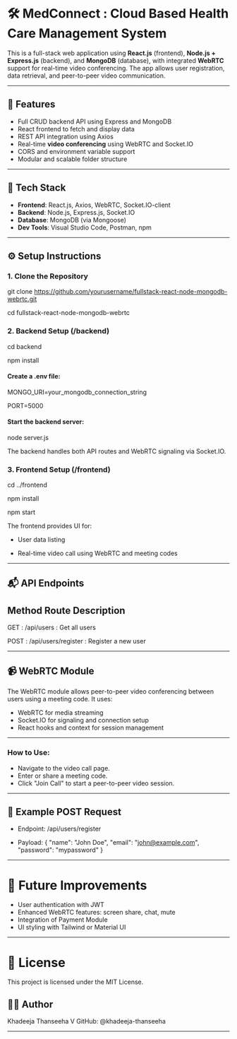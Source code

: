 # 🛠️ MedConnect : Cloud Based Health Care Management System

This is a full-stack web application using **React.js** (frontend), **Node.js + Express.js** (backend), and **MongoDB** (database), with integrated **WebRTC** support for real-time video conferencing. The app allows user registration, data retrieval, and peer-to-peer video communication.

---

## 🚀 Features

- Full CRUD backend API using Express and MongoDB
- React frontend to fetch and display data
- REST API integration using Axios
- Real-time **video conferencing** using WebRTC and Socket.IO
- CORS and environment variable support
- Modular and scalable folder structure

---

## 🧰 Tech Stack

- **Frontend**: React.js, Axios, WebRTC, Socket.IO-client
- **Backend**: Node.js, Express.js, Socket.IO
- **Database**: MongoDB (via Mongoose)
- **Dev Tools**: Visual Studio Code, Postman, npm

---

## ⚙️ Setup Instructions

### 1. Clone the Repository

git clone https://github.com/yourusername/fullstack-react-node-mongodb-webrtc.git

cd fullstack-react-node-mongodb-webrtc

### 2. Backend Setup (/backend)

cd backend

npm install

#### Create a .env file:

MONGO_URI=your_mongodb_connection_string

PORT=5000

#### Start the backend server:

node server.js

The backend handles both API routes and WebRTC signaling via Socket.IO.

### 3. Frontend Setup (/frontend)

cd ../frontend

npm install

npm start

The frontend provides UI for:

- User data listing
  
- Real-time video call using WebRTC and meeting codes
---

## 📬 API Endpoints
## Method	Route	Description
GET :	/api/users	: Get all users

POST : /api/users/register	: Register a new user

---

## 📹 WebRTC Module
The WebRTC module allows peer-to-peer video conferencing between users using a meeting code. It uses:

- WebRTC for media streaming
- Socket.IO for signaling and connection setup
- React hooks and context for session management
  
---

### How to Use:

- Navigate to the video call page.
- Enter or share a meeting code.
- Click "Join Call" to start a peer-to-peer video session.
---

## 🧪 Example POST Request

- Endpoint: /api/users/register
  
- Payload:
{
  "name": "John Doe",
  "email": "john@example.com",
  "password": "mypassword"
}
---

# 🔧 Future Improvements

- User authentication with JWT
- Enhanced WebRTC features: screen share, chat, mute
- Integration of Payment Module
- UI styling with Tailwind or Material UI


---

# 📝 License
This project is licensed under the MIT License.

## 👨‍💻 Author
Khadeeja Thanseeha V 
GitHub: @khadeeja-thanseeha

---




